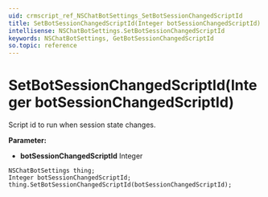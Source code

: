 ```yaml
---
uid: crmscript_ref_NSChatBotSettings_SetBotSessionChangedScriptId
title: SetBotSessionChangedScriptId(Integer botSessionChangedScriptId)
intellisense: NSChatBotSettings.SetBotSessionChangedScriptId
keywords: NSChatBotSettings, GetBotSessionChangedScriptId
so.topic: reference
---
```


# SetBotSessionChangedScriptId(Integer botSessionChangedScriptId)

Script id to run when session state changes.

**Parameter:** 
 - **botSessionChangedScriptId** Integer

```crmscript
NSChatBotSettings thing;
Integer botSessionChangedScriptId;
thing.SetBotSessionChangedScriptId(botSessionChangedScriptId);
```

